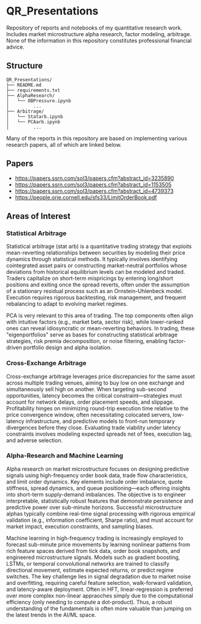 # QR_Presentations
Repository of reports and notebooks of my quantitative research work. Includes market microstructure alpha research, factor modeling, arbitrage. None of the information in this repository constitutes professional financial advice.


## Structure
```
QR_Presentations/
├── README.md
├── requirements.txt
├── AlphaResearch/
│   └── OBPressure.ipynb 
│         ...
├── Arbitrage/ 
│   └── Statarb.ipynb 
│   └── PCAarb.ipynb 
│         ... 
```

Many of the reports in this repository are based on implementing various research papers, all of which are linked below. 

## Papers

- https://papers.ssrn.com/sol3/papers.cfm?abstract_id=3235890 
- https://papers.ssrn.com/sol3/papers.cfm?abstract_id=1153505 
- https://papers.ssrn.com/sol3/papers.cfm?abstract_id=4739373
- https://people.orie.cornell.edu/sfs33/LimitOrderBook.pdf

## Areas of Interest 

### Statistical Arbitrage 

Statistical arbitrage (stat arb) is a quantitative trading strategy that exploits mean-reverting relationships between securities by modeling their price dynamics through statistical methods. It typically involves identifying cointegrated asset pairs or constructing market-neutral portfolios whose deviations from historical equilibrium levels can be modeled and traded. Traders capitalize on short-term mispricings by entering long/short positions and exiting once the spread reverts, often under the assumption of a stationary residual process such as an Ornstein-Uhlenbeck model. Execution requires rigorous backtesting, risk management, and frequent rebalancing to adapt to evolving market regimes.

PCA is very relevant to this area of trading. The top components often align with intuitive factors (e.g., market beta, sector risk), while lower-ranked ones can reveal idiosyncratic or mean-reverting behaviors. In trading, these "eigenportfolios" serve as bases for constructing statistical arbitrage strategies, risk premia decomposition, or noise filtering, enabling factor-driven portfolio design and alpha isolation.

### Cross-Exchange Arbitrage 

Cross-exchange arbitrage leverages price discrepancies for the same asset across multiple trading venues, aiming to buy low on one exchange and simultaneously sell high on another. When targeting sub-second opportunities, latency becomes the critical constraint—strategies must account for network delays, order placement speeds, and slippage. Profitability hinges on minimizing round-trip execution time relative to the price convergence window, often necessitating colocated servers, low-latency infrastructure, and predictive models to front-run temporary divergences before they close. Evaluating trade viability under latency constraints involves modeling expected spreads net of fees, execution lag, and adverse selection.

### Alpha-Research and Machine Learning

Alpha research on market microstructure focuses on designing predictive signals using high-frequency order book data, trade flow characteristics, and limit order dynamics. Key elements include order imbalance, quote stiffness, spread dynamics, and queue positioning—each offering insights into short-term supply-demand imbalances. The objective is to engineer interpretable, statistically robust features that demonstrate persistence and predictive power over sub-minute horizons. Successful microstructure alphas typically combine real-time signal processing with rigorous empirical validation (e.g., information coefficient, Sharpe ratio), and must account for market impact, execution constraints, and sampling biases.

Machine learning in high-frequency trading is increasingly employed to forecast sub-minute price movements by learning nonlinear patterns from rich feature spaces derived from tick data, order book snapshots, and engineered microstructure signals. Models such as gradient boosting, LSTMs, or temporal convolutional networks are trained to classify directional movement, estimate expected returns, or predict regime switches. The key challenge lies in signal degradation due to market noise and overfitting, requiring careful feature selection, walk-forward validation, and latency-aware deployment. Often in HFT, linear-regression is preferred over more complex non-linear appraoches simply due to the computational efficiency (only needing to compute a dot-product). Thus, a robust understanding of the fundamentals is often more valuable than jumping on the latest trends in the AI/ML space.
